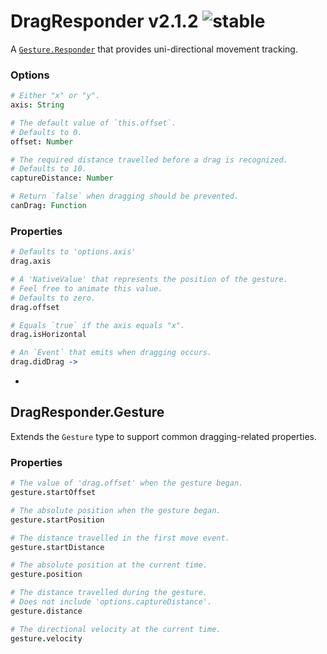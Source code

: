 
# DragResponder v2.1.2 ![stable](https://img.shields.io/badge/stability-stable-4EBA0F.svg?style=flat)

A [`Gesture.Responder`](https://github.com/aleclarson/gesture) that provides uni-directional movement tracking.

### Options

```coffee
# Either "x" or "y".
axis: String

# The default value of `this.offset`.
# Defaults to 0.
offset: Number

# The required distance travelled before a drag is recognized.
# Defaults to 10.
captureDistance: Number

# Return `false` when dragging should be prevented.
canDrag: Function
```

### Properties

```coffee
# Defaults to 'options.axis'
drag.axis

# A 'NativeValue' that represents the position of the gesture.
# Feel free to animate this value.
# Defaults to zero.
drag.offset

# Equals `true` if the axis equals "x".
drag.isHorizontal

# An `Event` that emits when dragging occurs.
drag.didDrag ->
```

-

## DragResponder.Gesture

Extends the `Gesture` type to support common dragging-related properties. 

### Properties

```coffee
# The value of 'drag.offset' when the gesture began.
gesture.startOffset

# The absolute position when the gesture began.
gesture.startPosition

# The distance travelled in the first move event.
gesture.startDistance

# The absolute position at the current time.
gesture.position

# The distance travelled during the gesture.
# Does not include 'options.captureDistance'.
gesture.distance

# The directional velocity at the current time.
gesture.velocity
```
